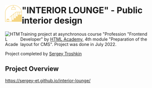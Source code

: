 # <img align="left" width="55" height="55" alt="logo" src="./img/logo.svg"> "INTERIOR LOUNGE" - Public interior design

<img align="left" width="50" height="50" alt="HTML Academy" src="https://up.htmlacademy.ru/static/img/intensive/javascript/logo-for-github-2.png">

Training project at asynchronous course "Profession "Frontend Developer" by [HTML Academy](https://htmlacademy.ru), 4th module "Preparation of the layout for CMS". Project was done in July 2022.

Project completed by [Sergey Troshkin](https://htmlacademy.ru/profile/therealdeveloper)

## Project Overview

https://sergey-et.github.io/interior-lounge/
